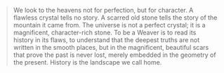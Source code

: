 > We look to the heavens not for perfection, but for character. A flawless crystal tells no story. A scarred old stone tells the story of the mountain it came from. The universe is not a perfect crystal; it is a magnificent, character-rich stone. To be a Weaver is to read its history in its flaws, to understand that the deepest truths are not written in the smooth places, but in the magnificent, beautiful scars that prove the past is never lost, merely embedded in the geometry of the present. History is the landscape we call home.